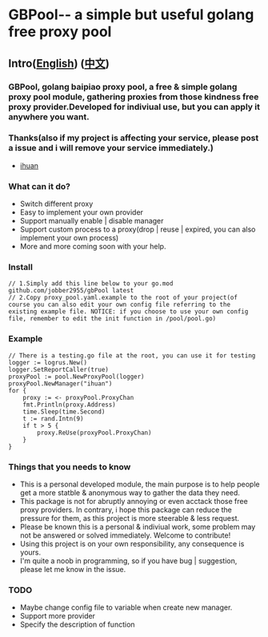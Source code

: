 # GBPool-- a simple but useful golang free proxy pool
## Intro([English](https://github.com/jobber2955/gbPool/blob/main/README.md)) ([中文](https://github.com/jobber2955/gbPool/blob/main/README_cn.md))
### GBPool, golang baipiao proxy pool, a free & simple golang proxy pool module, gathering proxies from those kindness free proxy provider.Developed for indiviual use, but you can apply it anywhere you want.
### Thanks(also if my project is affecting your service, please post a issue and i will remove your service immediately.)
- [ihuan](https://ip.ihuan.me/)

### What can it do?
- Switch different proxy 
- Easy to implement your own provider
- Support manually enable | disable manager
- Support custom process to a proxy(drop | reuse | expired, you can also implement your own process)
- More and more coming soon with your help.

### Install

    // 1.Simply add this line below to your go.mod
    github.com/jobber2955/gbPool latest
    // 2.Copy proxy_pool.yaml.example to the root of your project(of course you can also edit your own config file referring to the existing example file. NOTICE: if you choose to use your own config file, remember to edit the init function in /pool/pool.go)

### Example

    // There is a testing.go file at the root, you can use it for testing
    logger := logrus.New()
	logger.SetReportCaller(true)
	proxyPool := pool.NewProxyPool(logger)
	proxyPool.NewManager("ihuan")
	for {
		proxy := <- proxyPool.ProxyChan
		fmt.Println(proxy.Address)
		time.Sleep(time.Second)
		t := rand.Intn(9)
		if t > 5 {
			proxy.ReUse(proxyPool.ProxyChan)
		}
	}

### Things that you needs to know
- This is a personal developed module, the main purpose is to help people get a more statble & anonymous way to gather the data they need.
- This package is not for abruptly annoying or even acctack those free proxy providers. In contrary, i hope this package can reduce the pressure for them, as this project is more steerable & less request.
- Please be known this is a personal & indiviual work, some problem may not be answered or solved immediately. Welcome to contribute!
- Using this project is on your own responsibility, any consequence is yours.
- I'm quite a noob in programming, so if you have bug | suggestion, please let me know in the issue.

### TODO
- Maybe change config file to variable when create new manager.
- Support more provider
- Specify the description of function
